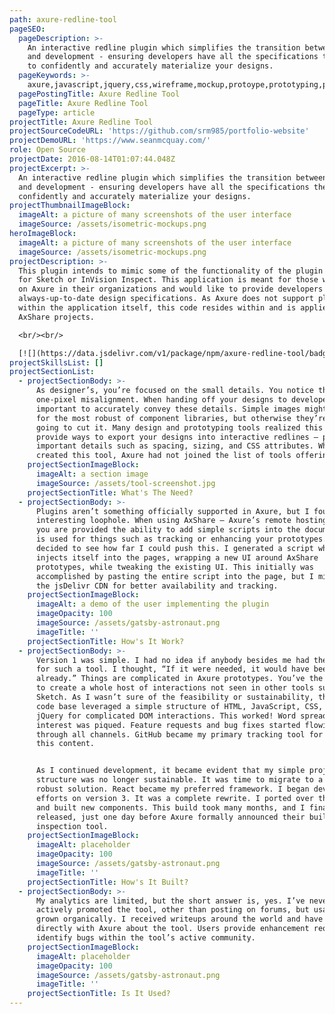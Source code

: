 ```yaml
---
path: axure-redline-tool
pageSEO:
  pageDescription: >-
    An interactive redline plugin which simplifies the transition between design
    and development - ensuring developers have all the specifications they need
    to confidently and accurately materialize your designs.
  pageKeywords: >-
    axure,javascript,jquery,css,wireframe,mockup,protoype,prototyping,plugin,spec,design-specs,redline
  pagePostingTitle: Axure Redline Tool
  pageTitle: Axure Redline Tool
  pageType: article
projectTitle: Axure Redline Tool
projectSourceCodeURL: 'https://github.com/srm985/portfolio-website'
projectDemoURL: 'https://www.seanmcquay.com/'
role: Open Source
projectDate: 2016-08-14T01:07:44.048Z
projectExcerpt: >-
  An interactive redline plugin which simplifies the transition between design
  and development - ensuring developers have all the specifications they need to
  confidently and accurately materialize your designs.
projectThumbnailImageBlock:
  imageAlt: a picture of many screenshots of the user interface
  imageSource: /assets/isometric-mockups.png
heroImageBlock:
  imageAlt: a picture of many screenshots of the user interface
  imageSource: /assets/isometric-mockups.png
projectDescription: >-
  This plugin intends to mimic some of the functionality of the plugin Measure
  for Sketch or InVision Inspect. This application is meant for those who rely
  on Axure in their organizations and would like to provide developers with
  always-up-to-date design specifications. As Axure does not support plugins
  within the application itself, this code resides within and is applied to your
  AxShare projects.

  <br/><br/>

  [![](https://data.jsdelivr.com/v1/package/npm/axure-redline-tool/badge)](https://www.jsdelivr.com/package/npm/axure-redline-tool)
projectSkillsList: []
projectSectionList:
  - projectSectionBody: >-
      As designer’s, you’re focused on the small details. You notice that
      one-pixel misalignment. When handing off your designs to developers, it’s
      important to accurately convey these details. Simple images might suffice
      for the most robust of component libraries, but otherwise they’re not
      going to cut it. Many design and prototyping tools realized this and
      provide ways to export your designs into interactive redlines – providing
      important details such as spacing, sizing, and CSS attributes. When I
      created this tool, Axure had not joined the list of tools offering this.
    projectSectionImageBlock:
      imageAlt: a section image
      imageSource: /assets/tool-screenshot.jpg
    projectSectionTitle: What's The Need?
  - projectSectionBody: >-
      Plugins aren’t something officially supported in Axure, but I found an
      interesting loophole. When using AxShare – Axure’s remote hosting service,
      you are provided the ability to add simple scripts into the document. This
      is used for things such as tracking or enhancing your prototypes. I
      decided to see how far I could push this. I generated a script which
      injects itself into the pages, wrapping a new UI around AxShare
      prototypes, while tweaking the existing UI. This initially was
      accomplished by pasting the entire script into the page, but I migrated to
      the jsDelivr CDN for better availability and tracking.
    projectSectionImageBlock:
      imageAlt: a demo of the user implementing the plugin
      imageOpacity: 100
      imageSource: /assets/gatsby-astronaut.png
      imageTitle: ''
    projectSectionTitle: How's It Work?
  - projectSectionBody: >-
      Version 1 was simple. I had no idea if anybody besides me had the desire
      for such a tool. I thought, “If it were needed, it would have been built
      already.” Things are complicated in Axure prototypes. You’ve the ability
      to create a whole host of interactions not seen in other tools such as
      Sketch. As I wasn’t sure of the feasibility or sustainability, the initial
      code base leveraged a simple structure of HTML, JavaScript, CSS, and
      jQuery for complicated DOM interactions. This worked! Word spread and
      interest was piqued. Feature requests and bug fixes started flowing in
      through all channels. GitHub became my primary tracking tool for all of
      this content. 


      As I continued development, it became evident that my simple project
      structure was no longer sustainable. It was time to migrate to a more
      robust solution. React became my preferred framework. I began development
      efforts on version 3. It was a complete rewrite. I ported over the logic
      and built new components. This build took many months, and I finally
      released, just one day before Axure formally announced their built-in
      inspection tool.
    projectSectionImageBlock:
      imageAlt: placeholder
      imageOpacity: 100
      imageSource: /assets/gatsby-astronaut.png
      imageTitle: ''
    projectSectionTitle: How's It Built?
  - projectSectionBody: >-
      My analytics are limited, but the short answer is, yes. I’ve never
      actively promoted the tool, other than posting on forums, but usage has
      grown organically. I received writeups around the world and have chatted
      directly with Axure about the tool. Users provide enhancement requests and
      identify bugs within the tool’s active community.
    projectSectionImageBlock:
      imageAlt: placeholder
      imageOpacity: 100
      imageSource: /assets/gatsby-astronaut.png
      imageTitle: ''
    projectSectionTitle: Is It Used?
---
```


